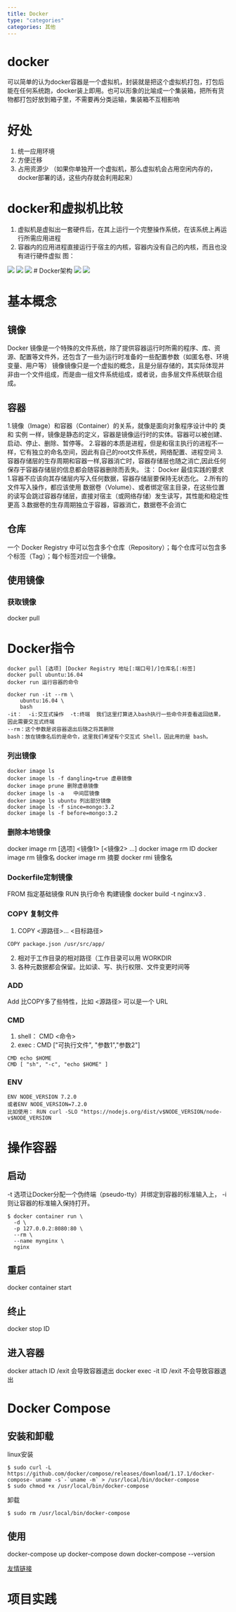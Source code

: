 ```yaml
---
title: Docker
type: "categories"
categories: 其他
---
```


# docker
可以简单的认为docker容器是一个虚拟机，封装就是把这个虚拟机打包，打包后能在任何系统跑，docker装上即用。也可以形象的比喻成一个集装箱，把所有货物都打包好放到箱子里，不需要再分类运输，集装箱不互相影响

# 好处
1. 统一应用环境
2. 方便迁移
3. 占用资源少 （如果你单独开一个虚拟机，那么虚拟机会占用空闲内存的，docker部署的话，这些内存就会利用起来）

# docker和虚拟机比较
1. 虚拟机是虚拟出一套硬件后，在其上运行一个完整操作系统，在该系统上再运行所需应用进程
2. 容器内的应用进程直接运行于宿主的内核，容器内没有自己的内核，而且也没有进行硬件虚拟
图：
<img src='https://delimont-flow.alpha.elenet.me/static/upload/QQ20180226-120821.png'/>
<img src='https://delimont-flow.alpha.elenet.me/static/upload/QQ20180226-120843.png'/>
<img src='https://delimont-flow.alpha.elenet.me/static/upload/QQ20180226-121433.png'/>
# Docker架构
<img src='https://delimont-flow.alpha.elenet.me/static/upload/QQ20180302-104135.png'/>
<img src='https://delimont-flow.alpha.elenet.me/static/upload/QQ20180302-104203.png'/>

# 基本概念
## 镜像
Docker 镜像是一个特殊的文件系统，除了提供容器运行时所需的程序、库、资源、配置等文件外，还包含了一些为运行时准备的一些配置参数（如匿名卷、环境变量、用户等）
镜像镜像只是一个虚拟的概念，且是分层存储的，其实际体现并非由一个文件组成，而是由一组文件系统组成，或者说，由多层文件系统联合组成。
## 容器
1.镜像（Image）和容器（Container）的关系，就像是面向对象程序设计中的 类 和 实例 一样，镜像是静态的定义，容器是镜像运行时的实体。容器可以被创建、启动、停止、删除、暂停等。
2.容器的本质是进程，但是和宿主执行的进程不一样，它有独立的命名空间，因此有自己的root文件系统，网络配置、进程空间
3.容器存储层的生存周期和容器一样,容器消亡时，容器存储层也随之消亡,因此任何保存于容器存储层的信息都会随容器删除而丢失。
注： Docker 最佳实践的要求
    1.容器不应该向其存储层内写入任何数据，容器存储层要保持无状态化。
    2.所有的文件写入操作，都应该使用 数据卷（Volume）、或者绑定宿主目录，在这些位置的读写会跳过容器存储层，直接对宿主（或网络存储）发生读写，其性能和稳定性更高
    3.数据卷的生存周期独立于容器，容器消亡，数据卷不会消亡
## 仓库
一个 Docker Registry 中可以包含多个仓库（Repository）；每个仓库可以包含多个标签（Tag）；每个标签对应一个镜像。

## 使用镜像
### 获取镜像
docker pull
# Docker指令
```
docker pull [选项] [Docker Registry 地址[:端口号]/]仓库名[:标签]
docker pull ubuntu:16.04
docker run 运行容器的命令

docker run -it --rm \
    ubuntu:16.04 \
    bash
-it：  -i:交互式操作  -t:终端  我们这里打算进入bash执行一些命令并查看返回结果，因此需要交互式终端
--rm：这个参数是说容器退出后随之将其删除
bash：放在镜像名后的是命令，这里我们希望有个交互式 Shell，因此用的是 bash。
```

### 列出镜像
```
docker image ls
docker image ls -f dangling=true 虚悬镜像
docker image prune 删除虚悬镜像
docker image ls -a   中间层镜像
docker image ls ubuntu 列出部分镜像
docker image ls -f since=mongo:3.2
docker image ls -f before=mongo:3.2
```
### 删除本地镜像
docker image rm [选项] <镜像1> [<镜像2> ...]
docker image rm ID
docker image rm 镜像名
docker image rm 摘要
docker rmi 镜像名

### Dockerfile定制镜像
FROM 指定基础镜像
RUN 执行命令
构建镜像 docker build -t nginx:v3 .

### COPY 复制文件
1. COPY <源路径>... <目标路径>
```
COPY package.json /usr/src/app/
```
2. 相对于工作目录的相对路径（工作目录可以用 WORKDIR
3. 各种元数据都会保留。比如读、写、执行权限、文件变更时间等
### ADD
Add 比COPY多了些特性，比如 <源路径> 可以是一个 URL
### CMD
1. shell： CMD <命令>
2. exec : CMD ["可执行文件", "参数1","参数2"]
```
CMD echo $HOME
CMD [ "sh", "-c", "echo $HOME" ]
```
### ENV
```
ENV NODE_VERSION 7.2.0
或者ENV NODE_VERSION=7.2.0
比如使用： RUN curl -SLO "https://nodejs.org/dist/v$NODE_VERSION/node-v$NODE_VERSION
```
# 操作容器
## 启动
-t 选项让Docker分配一个伪终端（pseudo-tty）并绑定到容器的标准输入上， -i 则让容器的标准输入保持打开。
```
$ docker container run \
  -d \
  -p 127.0.0.2:8080:80 \
  --rm \
  --name mynginx \
  nginx
```
## 重启
docker container start
## 终止
docker stop ID
## 进入容器
docker attach ID  /exit 会导致容器退出
docker exec -it ID  /exit 不会导致容器退出

# Docker Compose 
## 安装和卸载
linux安装
```
$ sudo curl -L https://github.com/docker/compose/releases/download/1.17.1/docker-compose-`uname -s`-`uname -m` > /usr/local/bin/docker-compose
$ sudo chmod +x /usr/local/bin/docker-compose
```
卸载
```
$ sudo rm /usr/local/bin/docker-compose
```
## 使用
docker-compose up
docker-compose down
docker-compose --version

[友情链接](https://segmentfault.com/a/1190000011263661#articleHeader14)

# 项目实践
